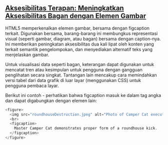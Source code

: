 ## [Aksesibilitas Terapan: Meningkatkan Aksesibilitas Bagan dengan Elemen Gambar](https://learn.freecodecamp.org/responsive-web-design/applied-accessibility/improve-chart-accessibility-with-the-figure-element)

HTML5 memperkenalkan elemen gambar, bersama dengan figcaption terkait. Digunakan bersama, barang-barang ini membungkus representasi visual \(seperti gambar, diagram, atau bagan\) bersama dengan caption-nya. Ini memberikan peningkatan aksesibilitas dua kali lipat oleh konten yang terkait semantik pengelompokan, dan menyediakan alternatif teks yang menjelaskan gambar.



Untuk visualisasi data seperti bagan, keterangan dapat digunakan untuk mencatat tren atau kesimpulan untuk pengguna dengan gangguan penglihatan secara singkat. Tantangan lain mencakup cara memindahkan versi tabel dari data grafik di luar layar \(menggunakan CSS\) untuk pengguna pembaca layar.



Berikut ini contoh - perhatikan bahwa figcaption masuk ke dalam tag angka dan dapat digabungkan dengan elemen lain:

```php
<figure>
  <img src="roundhouseDestruction.jpeg" alt="Photo of Camper Cat executing a roundhouse kick">
  <br>
  <figcaption>
    Master Camper Cat demonstrates proper form of a roundhouse kick.
  </figcaption>
</figure>
```



